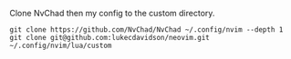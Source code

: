 Clone NvChad then my config to the custom directory.

```
git clone https://github.com/NvChad/NvChad ~/.config/nvim --depth 1
git clone git@github.com:lukecdavidson/neovim.git ~/.config/nvim/lua/custom
```

